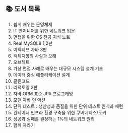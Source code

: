 ## 📚 도서 목록
1. 쉽게 배우는 운영체제
2. IT 엔지니어를 위한 네트워크 입문
3. 면접을 위한 CS 전공 지식 노트
4. Real MySQL8 1,2판
5. 이펙티브 자바 3판
6. 객체지향의 사실과 오해
7. 오브젝트
8. 가상 면접 사례로 배우는 대규모 시스템 설계 기초
9. 데이터 중심 애플리케이션 설계
10. 클린코드
11. 리팩토링 2판
12. 자바 ORM 표준 JPA 프로그래밍
13. 모던 자바 인 액션
14. 단위 테스트 : 생산성과 품질을 위한 단위 테스트 원칙과 패턴
15. 컨테이너 인프라 환경 구축을 위한 쿠버네티스/도커
16. 성공과 실패를 결정하는 1%의 네트워크 원리
17. 함께 자라기
